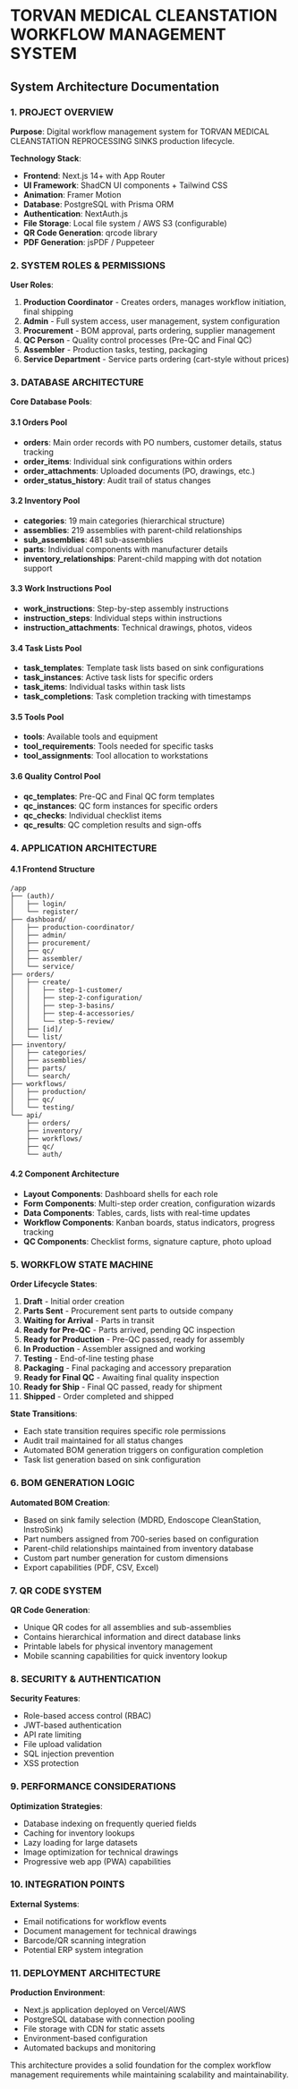 # TORVAN MEDICAL CLEANSTATION WORKFLOW MANAGEMENT SYSTEM
## System Architecture Documentation

### 1. PROJECT OVERVIEW

**Purpose**: Digital workflow management system for TORVAN MEDICAL CLEANSTATION REPROCESSING SINKS production lifecycle.

**Technology Stack**:
- **Frontend**: Next.js 14+ with App Router
- **UI Framework**: ShadCN UI components + Tailwind CSS
- **Animation**: Framer Motion
- **Database**: PostgreSQL with Prisma ORM
- **Authentication**: NextAuth.js
- **File Storage**: Local file system / AWS S3 (configurable)
- **QR Code Generation**: qrcode library
- **PDF Generation**: jsPDF / Puppeteer

### 2. SYSTEM ROLES & PERMISSIONS

**User Roles**:
1. **Production Coordinator** - Creates orders, manages workflow initiation, final shipping
2. **Admin** - Full system access, user management, system configuration
3. **Procurement** - BOM approval, parts ordering, supplier management
4. **QC Person** - Quality control processes (Pre-QC and Final QC)
5. **Assembler** - Production tasks, testing, packaging
6. **Service Department** - Service parts ordering (cart-style without prices)

### 3. DATABASE ARCHITECTURE

**Core Database Pools**:

#### 3.1 Orders Pool
- **orders**: Main order records with PO numbers, customer details, status tracking
- **order_items**: Individual sink configurations within orders
- **order_attachments**: Uploaded documents (PO, drawings, etc.)
- **order_status_history**: Audit trail of status changes

#### 3.2 Inventory Pool
- **categories**: 19 main categories (hierarchical structure)
- **assemblies**: 219 assemblies with parent-child relationships
- **sub_assemblies**: 481 sub-assemblies
- **parts**: Individual components with manufacturer details
- **inventory_relationships**: Parent-child mapping with dot notation support

#### 3.3 Work Instructions Pool
- **work_instructions**: Step-by-step assembly instructions
- **instruction_steps**: Individual steps within instructions
- **instruction_attachments**: Technical drawings, photos, videos

#### 3.4 Task Lists Pool
- **task_templates**: Template task lists based on sink configurations
- **task_instances**: Active task lists for specific orders
- **task_items**: Individual tasks within task lists
- **task_completions**: Task completion tracking with timestamps

#### 3.5 Tools Pool
- **tools**: Available tools and equipment
- **tool_requirements**: Tools needed for specific tasks
- **tool_assignments**: Tool allocation to workstations

#### 3.6 Quality Control Pool
- **qc_templates**: Pre-QC and Final QC form templates
- **qc_instances**: QC form instances for specific orders
- **qc_checks**: Individual checklist items
- **qc_results**: QC completion results and sign-offs

### 4. APPLICATION ARCHITECTURE

#### 4.1 Frontend Structure
```
/app
├── (auth)/
│   ├── login/
│   └── register/
├── dashboard/
│   ├── production-coordinator/
│   ├── admin/
│   ├── procurement/
│   ├── qc/
│   ├── assembler/
│   └── service/
├── orders/
│   ├── create/
│   │   ├── step-1-customer/
│   │   ├── step-2-configuration/
│   │   ├── step-3-basins/
│   │   ├── step-4-accessories/
│   │   └── step-5-review/
│   ├── [id]/
│   └── list/
├── inventory/
│   ├── categories/
│   ├── assemblies/
│   ├── parts/
│   └── search/
├── workflows/
│   ├── production/
│   ├── qc/
│   └── testing/
└── api/
    ├── orders/
    ├── inventory/
    ├── workflows/
    ├── qc/
    └── auth/
```

#### 4.2 Component Architecture
- **Layout Components**: Dashboard shells for each role
- **Form Components**: Multi-step order creation, configuration wizards
- **Data Components**: Tables, cards, lists with real-time updates
- **Workflow Components**: Kanban boards, status indicators, progress tracking
- **QC Components**: Checklist forms, signature capture, photo upload

### 5. WORKFLOW STATE MACHINE

**Order Lifecycle States**:
1. **Draft** - Initial order creation
2. **Parts Sent** - Procurement sent parts to outside company
3. **Waiting for Arrival** - Parts in transit
4. **Ready for Pre-QC** - Parts arrived, pending QC inspection
5. **Ready for Production** - Pre-QC passed, ready for assembly
6. **In Production** - Assembler assigned and working
7. **Testing** - End-of-line testing phase
8. **Packaging** - Final packaging and accessory preparation
9. **Ready for Final QC** - Awaiting final quality inspection
10. **Ready for Ship** - Final QC passed, ready for shipment
11. **Shipped** - Order completed and shipped

**State Transitions**:
- Each state transition requires specific role permissions
- Audit trail maintained for all status changes
- Automated BOM generation triggers on configuration completion
- Task list generation based on sink configuration

### 6. BOM GENERATION LOGIC

**Automated BOM Creation**:
- Based on sink family selection (MDRD, Endoscope CleanStation, InstroSink)
- Part numbers assigned from 700-series based on configuration
- Parent-child relationships maintained from inventory database
- Custom part number generation for custom dimensions
- Export capabilities (PDF, CSV, Excel)

### 7. QR CODE SYSTEM

**QR Code Generation**:
- Unique QR codes for all assemblies and sub-assemblies
- Contains hierarchical information and direct database links
- Printable labels for physical inventory management
- Mobile scanning capabilities for quick inventory lookup

### 8. SECURITY & AUTHENTICATION

**Security Features**:
- Role-based access control (RBAC)
- JWT-based authentication
- API rate limiting
- File upload validation
- SQL injection prevention
- XSS protection

### 9. PERFORMANCE CONSIDERATIONS

**Optimization Strategies**:
- Database indexing on frequently queried fields
- Caching for inventory lookups
- Lazy loading for large datasets
- Image optimization for technical drawings
- Progressive web app (PWA) capabilities

### 10. INTEGRATION POINTS

**External Systems**:
- Email notifications for workflow events
- Document management for technical drawings
- Barcode/QR scanning integration
- Potential ERP system integration

### 11. DEPLOYMENT ARCHITECTURE

**Production Environment**:
- Next.js application deployed on Vercel/AWS
- PostgreSQL database with connection pooling
- File storage with CDN for static assets
- Environment-based configuration
- Automated backups and monitoring

This architecture provides a solid foundation for the complex workflow management requirements while maintaining scalability and maintainability.